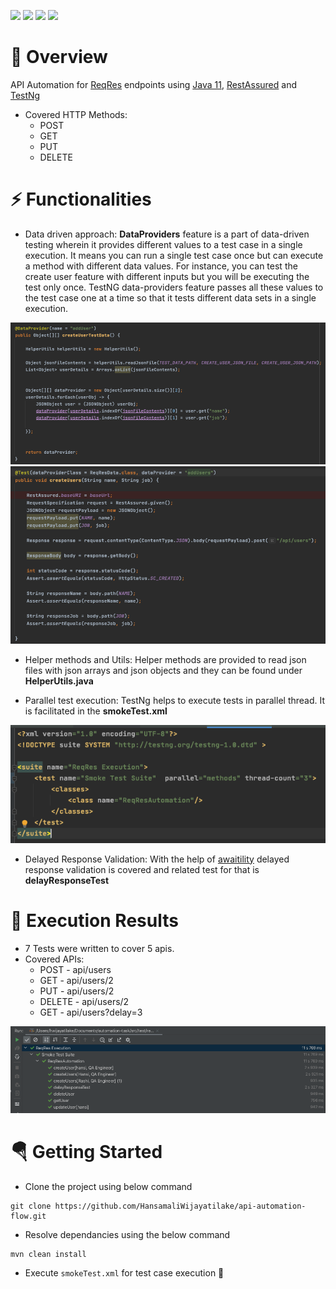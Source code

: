 ![](https://img.shields.io/github/languages/top/hansamaliWijayatilake/req-res-automation-task) ![](https://img.shields.io/maven-central/v/io.rest-assured/rest-assured) ![](https://badgen.net/github/status/micromatch/micromatch) ![](https://badgen.net/badge/icon/restAssured?icon=restAssured&label)
# :tada: Overview
API Automation for [ReqRes](https://reqres.in/) endpoints using [Java 11](https://www.oracle.com/java/technologies/javase-jdk11-downloads.html), [RestAssured](https://mvnrepository.com/artifact/io.rest-assured/rest-assured) and [TestNg](https://mvnrepository.com/artifact/org.testng/testng)

* Covered HTTP Methods:
  * POST
  * GET
  * PUT
  * DELETE
# :zap: Functionalities
* Data driven approach: **DataProviders** feature is a part of data-driven testing wherein it provides different values to a test case in a single execution. 
It means you can run a single test case once but can execute a method with different data values. 
For instance, you can test the create user feature with different inputs but you will be executing the test only once. 
TestNG data-providers feature passes all these values to the test case one at a time so that it tests different data sets in a single execution.

![Data driven 1](/src/evidenceImg/datadriven1.png)
![Data driven 2](/src/evidenceImg/datadriven2.png)

* Helper methods and Utils: Helper methods are provided to read json files with json arrays and json objects and they can be found under **HelperUtils.java**

* Parallel test execution: TestNg helps to execute tests in parallel thread. It is facilitated in the **smokeTest.xml**  

![Parallel Execution](/src/evidenceImg/parallelExecution.png)

* Delayed Response Validation: With the help of [awaitility](https://mvnrepository.com/artifact/org.awaitility/awaitility) delayed response validation is covered and related test for that is **delayResponseTest**

# :rocket: Execution Results

* 7 Tests were written to cover 5 apis. 
* Covered APIs:
  * POST - api/users
  * GET - api/users/2
  * PUT - api/users/2
  * DELETE - api/users/2
  * GET - api/users?delay=3
 
![Success Execution](/src/evidenceImg/successExecution.png)

# :parachute: Getting Started
* Clone the project using below command
```git
git clone https://github.com/HansamaliWijayatilake/api-automation-flow.git
```
* Resolve dependancies using the below command
```maven
mvn clean install
```
* Execute `smokeTest.xml` for test case execution :raised_hands:
